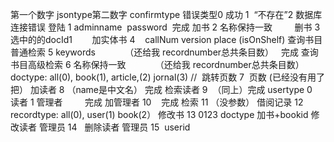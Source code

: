 第一个数字 jsontype第二数字 confirmtype 错误类型0 成功 1  “不存在”2 数据库连接错误       登陆 1 adminname  password  完成 加书 2 名称保持一致         删书 3 选中的的docId1        加实体书 4    callNum version place (isOnShelf) 查询书目普通检索 5 keywords            （还给我 recordnumber总共条目数）   完成 查询书目高级检索 6 名称保持一致            （还给我 recordnumber总共条目数）  doctype: all(0), book(1), article,(2) jornal(3) //  跳转页数 7  页数 (已经没有用了把） 加读者 8 （name是中文名） 完成 检索读者 9  （同上）完成 usertype 0  读者 1 管理者         完成 加管理者 10    完成 检索 11 （没参数） 借阅记录 12  recordtype: all(0), user(1) book(2） 修改书 13 0123 doctype 加书+bookid 修改读者 管理员 14   删除读者 管理员 15  userid 